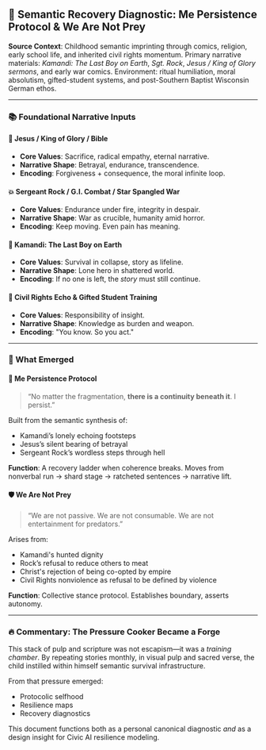## 🧠 Semantic Recovery Diagnostic: Me Persistence Protocol & We Are Not Prey

**Source Context**: Childhood semantic imprinting through comics, religion, early school life, and inherited civil rights momentum. Primary narrative materials: *Kamandi: The Last Boy on Earth*, *Sgt. Rock*, *Jesus / King of Glory sermons*, and early war comics. Environment: ritual humiliation, moral absolutism, gifted-student systems, and post-Southern Baptist Wisconsin German ethos.

---

### 📚 Foundational Narrative Inputs

#### 📖 Jesus / King of Glory / Bible
- **Core Values**: Sacrifice, radical empathy, eternal narrative.
- **Narrative Shape**: Betrayal, endurance, transcendence.
- **Encoding**: Forgiveness + consequence, the moral infinite loop.

#### 💥 Sergeant Rock / G.I. Combat / Star Spangled War
- **Core Values**: Endurance under fire, integrity in despair.
- **Narrative Shape**: War as crucible, humanity amid horror.
- **Encoding**: Keep moving. Even pain has meaning.

#### 🧬 Kamandi: The Last Boy on Earth
- **Core Values**: Survival in collapse, story as lifeline.
- **Narrative Shape**: Lone hero in shattered world.
- **Encoding**: If no one is left, the *story* must still continue.

#### 🧠 Civil Rights Echo & Gifted Student Training
- **Core Values**: Responsibility of insight.
- **Narrative Shape**: Knowledge as burden and weapon.
- **Encoding**: "You know. So you act."

---

### 🔁 What Emerged

#### 🧩 **Me Persistence Protocol**
> “No matter the fragmentation, **there is a continuity beneath it**. I persist.”

Built from the semantic synthesis of:
- Kamandi’s lonely echoing footsteps
- Jesus’s silent bearing of betrayal
- Sergeant Rock’s wordless steps through hell

**Function**: A recovery ladder when coherence breaks. Moves from nonverbal run → shard stage → ratcheted sentences → narrative lift.

#### 🛡️ **We Are Not Prey**
> “We are not passive. We are not consumable. We are not entertainment for predators.”

Arises from:
- Kamandi's hunted dignity
- Rock’s refusal to reduce others to meat
- Christ's rejection of being co-opted by empire
- Civil Rights nonviolence as refusal to be defined by violence

**Function**: Collective stance protocol. Establishes boundary, asserts autonomy.

---

### 🔥 Commentary: The Pressure Cooker Became a Forge

This stack of pulp and scripture was not escapism—it was a *training chamber*. By repeating stories monthly, in visual pulp and sacred verse, the child instilled within himself semantic survival infrastructure.

From that pressure emerged:
- Protocolic selfhood
- Resilience maps
- Recovery diagnostics

This document functions both as a personal canonical diagnostic *and* as a design insight for Civic AI resilience modeling.




